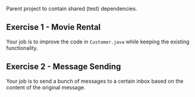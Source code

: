 Parent project to contain shared (test) dependencies.

## Exercise 1 - Movie Rental
Your job is to improve the code in `Customer.java` while keeping the existing functionality.


## Exercise 2 - Message Sending
Your job is to send a bunch of messages to a certain inbox based on the content of the original message.

